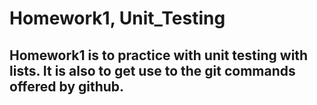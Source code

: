 # Homework1, Unit_Testing
## Homework1 is to practice with unit testing with lists. It is also to get use to the git commands offered by github.

